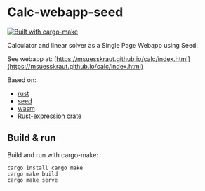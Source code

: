 # Calc-webapp-seed

[![Built with cargo-make](https://sagiegurari.github.io/cargo-make/assets/badges/cargo-make.svg)](https://sagiegurari.github.io/cargo-make)

Calculator and linear solver as a Single Page Webapp using Seed.

See webapp at: [https://msuesskraut.github.io/calc/index.html](https://msuesskraut.github.io/calc/index.html)

Based on:

* [rust](https://www.rust-lang.org/)
* [seed](https://seed-rs.org/)
* [wasm](https://webassembly.org/)
* [Rust-expression crate](https://crates.io/crates/rust-expression)

## Build & run

Build and run with cargo-make:

    cargo install cargo make
    cargo make build
    cargo make serve
